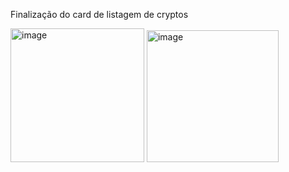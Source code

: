 Finalização do card de listagem de cryptos


 <img width="214" alt="image" src="https://user-images.githubusercontent.com/113135536/189640005-65274ce8-44d4-4bc6-94f7-ac91da90c16f.png"> <img width="211" alt="image" src="https://user-images.githubusercontent.com/113135536/189644724-95416f00-1fa0-4255-9003-a9371f933d23.png">





